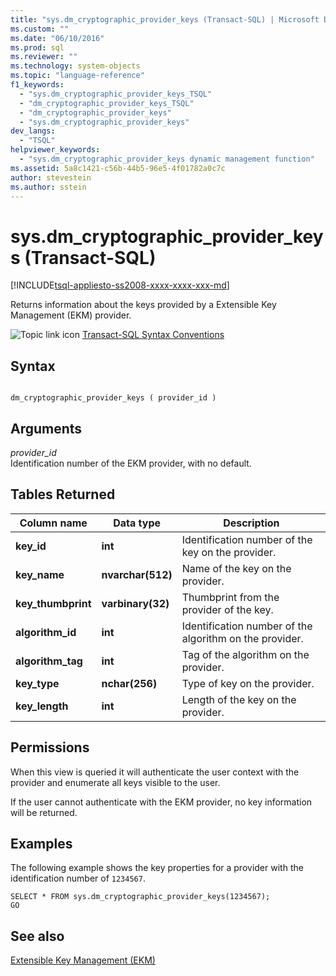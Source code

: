 ```yaml
---
title: "sys.dm_cryptographic_provider_keys (Transact-SQL) | Microsoft Docs"
ms.custom: ""
ms.date: "06/10/2016"
ms.prod: sql
ms.reviewer: ""
ms.technology: system-objects
ms.topic: "language-reference"
f1_keywords: 
  - "sys.dm_cryptographic_provider_keys_TSQL"
  - "dm_cryptographic_provider_keys_TSQL"
  - "dm_cryptographic_provider_keys"
  - "sys.dm_cryptographic_provider_keys"
dev_langs: 
  - "TSQL"
helpviewer_keywords: 
  - "sys.dm_cryptographic_provider_keys dynamic management function"
ms.assetid: 5a8c1421-c56b-44b5-96e5-4f01782a0c7c
author: stevestein
ms.author: sstein
---
```

# sys.dm_cryptographic_provider_keys (Transact-SQL)
[!INCLUDE[tsql-appliesto-ss2008-xxxx-xxxx-xxx-md](../../includes/tsql-appliesto-ss2008-xxxx-xxxx-xxx-md.md)]

  Returns information about the keys provided by a Extensible Key Management (EKM) provider.  

 ![Topic link icon](../../database-engine/configure-windows/media/topic-link.gif "Topic link icon") [Transact-SQL Syntax Conventions](../../t-sql/language-elements/transact-sql-syntax-conventions-transact-sql.md)  
  
## Syntax  
  
```  
  
dm_cryptographic_provider_keys ( provider_id )  
```  
  
## Arguments  
 *provider_id*  
 Identification number of the EKM provider, with no default.  
  
## Tables Returned  
  
|Column name|Data type|Description|  
|-----------------|---------------|-----------------|  
|**key_id**|**int**|Identification number of the key on the provider.|  
|**key_name**|**nvarchar(512)**|Name of the key on the provider.|  
|**key_thumbprint**|**varbinary(32)**|Thumbprint from the provider of the key.|  
|**algorithm_id**|**int**|Identification number of the algorithm on the provider.|  
|**algorithm_tag**|**int**|Tag of the algorithm on the provider.|  
|**key_type**|**nchar(256)**|Type of key on the provider.|  
|**key_length**|**int**|Length of the key on the provider.|  
  
## Permissions  
 When this view is queried it will authenticate the user context with the provider and enumerate all keys visible to the user.  
  
 If the user cannot authenticate with the EKM provider, no key information will be returned.  
  
## Examples  
 The following example shows the key properties for a provider with the identification number of `1234567`.  
  
```  
SELECT * FROM sys.dm_cryptographic_provider_keys(1234567);  
GO  
```  
  
## See also  
 [Extensible Key Management &#40;EKM&#41;](../../relational-databases/security/encryption/extensible-key-management-ekm.md)  
  
  
